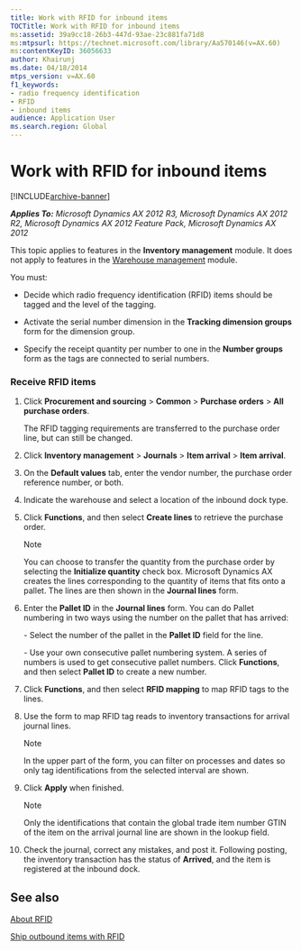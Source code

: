 ```yaml
---
title: Work with RFID for inbound items
TOCTitle: Work with RFID for inbound items
ms:assetid: 39a9cc18-26b3-447d-93ae-23c881fa71d8
ms:mtpsurl: https://technet.microsoft.com/library/Aa570146(v=AX.60)
ms:contentKeyID: 36056633
author: Khairunj
ms.date: 04/18/2014
mtps_version: v=AX.60
f1_keywords:
- radio frequency identification
- RFID
- inbound items
audience: Application User
ms.search.region: Global
---
```


# Work with RFID for inbound items 


[!INCLUDE[archive-banner](includes/archive-banner.md)]


_**Applies To:** Microsoft Dynamics AX 2012 R3, Microsoft Dynamics AX 2012 R2, Microsoft Dynamics AX 2012 Feature Pack, Microsoft Dynamics AX 2012_

This topic applies to features in the **Inventory management** module. It does not apply to features in the [Warehouse management](warehouse-management.md) module.

You must:

  - Decide which radio frequency identification (RFID) items should be tagged and the level of the tagging.

  - Activate the serial number dimension in the **Tracking dimension groups** form for the dimension group.

  - Specify the receipt quantity per number to one in the **Number groups** form as the tags are connected to serial numbers.

### Receive RFID items

1.  Click **Procurement and sourcing** \> **Common** \> **Purchase orders** \> **All purchase orders**.
    
    The RFID tagging requirements are transferred to the purchase order line, but can still be changed.

2.  Click **Inventory management** \> **Journals** \> **Item arrival** \> **Item arrival**.

3.  On the **Default values** tab, enter the vendor number, the purchase order reference number, or both.

4.  Indicate the warehouse and select a location of the inbound dock type.

5.  Click **Functions**, and then select **Create lines** to retrieve the purchase order.
    

    > [!NOTE]
    > <P>You can choose to transfer the quantity from the purchase order by selecting the <STRONG>Initialize quantity</STRONG> check box. Microsoft Dynamics AX creates the lines corresponding to the quantity of items that fits onto a pallet. The lines are then shown in the <STRONG>Journal lines</STRONG> form.</P>



6.  Enter the **Pallet ID** in the **Journal lines** form. You can do Pallet numbering in two ways using the number on the pallet that has arrived:
    
    \- Select the number of the pallet in the **Pallet ID** field for the line.
    
    \- Use your own consecutive pallet numbering system. A series of numbers is used to get consecutive pallet numbers. Click **Functions**, and then select **Pallet ID** to create a new number.

7.  Click **Functions**, and then select **RFID mapping** to map RFID tags to the lines.

8.  Use the form to map RFID tag reads to inventory transactions for arrival journal lines.
    

    > [!NOTE]
    > <P>In the upper part of the form, you can filter on processes and dates so only tag identifications from the selected interval are shown.</P>



9.  Click **Apply** when finished.
    

    > [!NOTE]
    > <P>Only the identifications that contain the global trade item number GTIN of the item on the arrival journal line are shown in the lookup field.</P>



10. Check the journal, correct any mistakes, and post it. Following posting, the inventory transaction has the status of **Arrived**, and the item is registered at the inbound dock.

## See also

[About RFID](about-rfid.md)

[Ship outbound items with RFID](ship-outbound-items-with-rfid.md)

  


